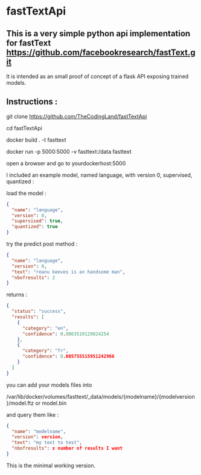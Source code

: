 # fastTextApi

## This is a very simple python api implementation for fastText https://github.com/facebookresearch/fastText.git

It is intended as an small proof of concept of a flask API exposing trained models.



## Instructions :

  git clone https://github.com/TheCodingLand/fastTextApi

  cd fastTextApi

  docker build . -t fasttext

  docker run -p 5000:5000 -v fasttext:/data fasttext


open a browser and go to yourdockerhost:5000

I included an example model, named language, with version 0, supervised, quantized :

load the model :
```json
{
  "name": "language",
  "version": 0,
  "supervised": true,
  "quantized": true
}
```

try the predict post method :
```json
{
  "name": "language",
  "version": 0,
  "text": "reanu keeves is an handsome man",
  "nbofresults": 2
}
```
returns :
```json
{
  "status": "success",
  "results": [
    {
      "category": "en",
      "confidence": 0.9863510129824254
    },
    {
      "category": "fr",
      "confidence": 0.005755515951242966
    }
  ]
}
```

you can add your models files into 

/var/lib/docker/volumes/fasttext/_data/models/{modelname}/{modelversion}/model.ftz or model.bin

and query them like :
```json
{
  "name": "modelname",
  "version": version,
  "text": "my text to test",
  "nbofresults": x number of results I want
}
```

This is the minimal working version. 
